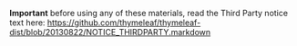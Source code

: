 **Important** before using any of these materials, read the Third Party notice text here: https://github.com/thymeleaf/thymeleaf-dist/blob/20130822/NOTICE_THIRDPARTY.markdown